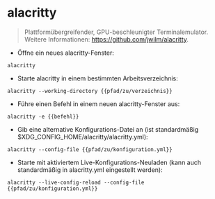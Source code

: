 # alacritty

> Plattformübergreifender, GPU-beschleunigter Terminalemulator.
> Weitere Informationen: <https://github.com/jwilm/alacritty>.

- Öffne ein neues alacritty-Fenster:

`alacritty`

- Starte alacritty in einem bestimmten Arbeitsverzeichnis:

`alacritty --working-directory {{pfad/zu/verzeichnis}}`

- Führe einen Befehl in einem neuen alacritty-Fenster aus:

`alacritty -e {{befehl}}`

- Gib eine alternative Konfigurations-Datei an (ist standardmäßig $XDG_CONFIG_HOME/alacritty/alacritty.yml):

`alacritty --config-file {{pfad/zu/konfiguration.yml}}`

- Starte mit aktiviertem Live-Konfigurations-Neuladen (kann auch standardmäßig in alacritty.yml eingestellt werden):

`alacritty --live-config-reload --config-file {{pfad/zu/konfiguration.yml}}`
